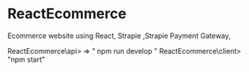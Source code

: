 # ReactEcommerce
Ecommerce website using React, Strapie ,Strapie Payment Gateway, 


ReactEcommerce\api> => " npm run develop "
ReactEcommerce\client> "npm start"
